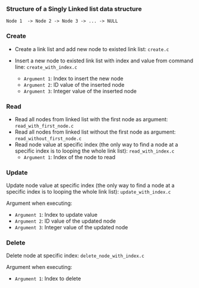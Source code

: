 ### Structure of a Singly Linked list data structure

```
Node 1  -> Node 2 -> Node 3 -> ... -> NULL
```

### Create

* Create a link list and add new node to existed link list: ``create.c``

* Insert a new node to existed link list with index and value from command line: ``create_with_index.c``

    * ``Argument 1``: Index to insert the new node
    * ``Argument 2``: ID value of the inserted node
    * ``Argument 3``: Integer value of the inserted node

### Read

* Read all nodes from linked list with the first node as argument: ``read_with_first_node.c``
* Read all nodes from linked list without the first node as argument: ``read_without_first_node.c``
* Read node value at specific index (the only way to find a node at a specific index is to looping the whole link list): ``read_with_index.c``
    * ``Argument 1``: Index of the node to read

### Update

Update node value at specific index (the only way to find a node at a specific index is to looping the whole link list): ``update_with_index.c``

Argument when executing: 

* ``Argument 1``: Index to update value
* ``Argument 2``: ID value of the updated node
* ``Argument 3``: Integer value of the updated node

### Delete

Delete node at specific index: ``delete_node_with_index.c``

Argument when executing: 

* ``Argument 1``: Index to delete